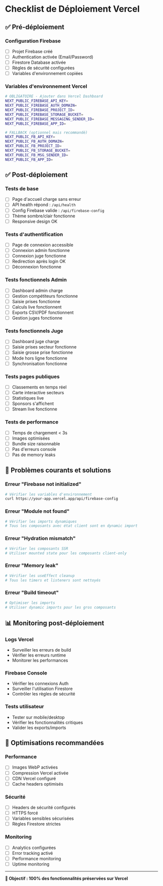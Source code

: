 # Checklist de Déploiement Vercel

## ✅ Pré-déploiement

### Configuration Firebase
- [ ] Projet Firebase créé
- [ ] Authentication activée (Email/Password)
- [ ] Firestore Database activée
- [ ] Règles de sécurité configurées
- [ ] Variables d'environnement copiées

### Variables d'environnement Vercel
```bash
# OBLIGATOIRE - Ajouter dans Vercel Dashboard
NEXT_PUBLIC_FIREBASE_API_KEY=
NEXT_PUBLIC_FIREBASE_AUTH_DOMAIN=
NEXT_PUBLIC_FIREBASE_PROJECT_ID=
NEXT_PUBLIC_FIREBASE_STORAGE_BUCKET=
NEXT_PUBLIC_FIREBASE_MESSAGING_SENDER_ID=
NEXT_PUBLIC_FIREBASE_APP_ID=

# FALLBACK (optionnel mais recommandé)
NEXT_PUBLIC_FB_API_KEY=
NEXT_PUBLIC_FB_AUTH_DOMAIN=
NEXT_PUBLIC_FB_PROJECT_ID=
NEXT_PUBLIC_FB_STORAGE_BUCKET=
NEXT_PUBLIC_FB_MSG_SENDER_ID=
NEXT_PUBLIC_FB_APP_ID=
```

## ✅ Post-déploiement

### Tests de base
- [ ] Page d'accueil charge sans erreur
- [ ] API health répond : `/api/health`
- [ ] Config Firebase valide : `/api/firebase-config`
- [ ] Thème sombre/clair fonctionne
- [ ] Responsive design OK

### Tests d'authentification
- [ ] Page de connexion accessible
- [ ] Connexion admin fonctionne
- [ ] Connexion juge fonctionne
- [ ] Redirection après login OK
- [ ] Déconnexion fonctionne

### Tests fonctionnels Admin
- [ ] Dashboard admin charge
- [ ] Gestion compétiteurs fonctionne
- [ ] Saisie prises fonctionne
- [ ] Calculs live fonctionnent
- [ ] Exports CSV/PDF fonctionnent
- [ ] Gestion juges fonctionne

### Tests fonctionnels Juge
- [ ] Dashboard juge charge
- [ ] Saisie prises secteur fonctionne
- [ ] Saisie grosse prise fonctionne
- [ ] Mode hors ligne fonctionne
- [ ] Synchronisation fonctionne

### Tests pages publiques
- [ ] Classements en temps réel
- [ ] Carte interactive secteurs
- [ ] Statistiques live
- [ ] Sponsors s'affichent
- [ ] Stream live fonctionne

### Tests de performance
- [ ] Temps de chargement < 3s
- [ ] Images optimisées
- [ ] Bundle size raisonnable
- [ ] Pas d'erreurs console
- [ ] Pas de memory leaks

## 🚨 Problèmes courants et solutions

### Erreur "Firebase not initialized"
```bash
# Vérifier les variables d'environnement
curl https://your-app.vercel.app/api/firebase-config
```

### Erreur "Module not found"
```bash
# Vérifier les imports dynamiques
# Tous les composants avec état client sont en dynamic import
```

### Erreur "Hydration mismatch"
```bash
# Vérifier les composants SSR
# Utiliser mounted state pour les composants client-only
```

### Erreur "Memory leak"
```bash
# Vérifier les useEffect cleanup
# Tous les timers et listeners sont nettoyés
```

### Erreur "Build timeout"
```bash
# Optimiser les imports
# Utiliser dynamic imports pour les gros composants
```

## 📊 Monitoring post-déploiement

### Logs Vercel
- Surveiller les erreurs de build
- Vérifier les erreurs runtime
- Monitorer les performances

### Firebase Console
- Vérifier les connexions Auth
- Surveiller l'utilisation Firestore
- Contrôler les règles de sécurité

### Tests utilisateur
- Tester sur mobile/desktop
- Vérifier les fonctionnalités critiques
- Valider les exports/imports

## 🔧 Optimisations recommandées

### Performance
- [ ] Images WebP activées
- [ ] Compression Vercel activée
- [ ] CDN Vercel configuré
- [ ] Cache headers optimisés

### Sécurité
- [ ] Headers de sécurité configurés
- [ ] HTTPS forcé
- [ ] Variables sensibles sécurisées
- [ ] Règles Firestore strictes

### Monitoring
- [ ] Analytics configurées
- [ ] Error tracking activé
- [ ] Performance monitoring
- [ ] Uptime monitoring

---

**🎯 Objectif : 100% des fonctionnalités préservées sur Vercel**